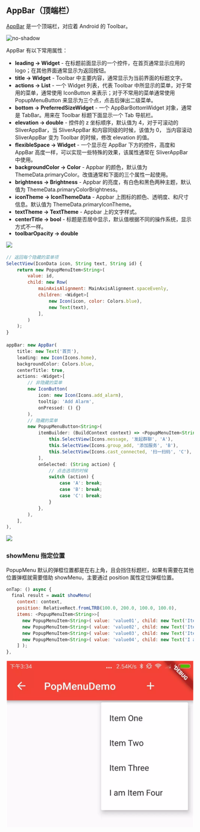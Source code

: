 
## AppBar（顶端栏）
[AppBar](https://docs.flutter.io/flutter/material/AppBar-class.html) 是一个顶端栏，对应着 Android 的 Toolbar。

![no-shadow](/../../image/20180629155102.png)

AppBar 有以下常用属性：
- **leading → Widget** - 在标题前面显示的一个控件，在首页通常显示应用的 logo；在其他界面通常显示为返回按钮。
- **title → Widget** -  Toolbar 中主要内容，通常显示为当前界面的标题文字。
- **actions → List<Widget>** - 一个 Widget 列表，代表 Toolbar 中所显示的菜单，对于常用的菜单，通常使用 IconButton 来表示；对于不常用的菜单通常使用 PopupMenuButton 来显示为三个点，点击后弹出二级菜单。
- **bottom → PreferredSizeWidget** - 一个 AppBarBottomWidget 对象，通常是 TabBar。用来在 Toolbar 标题下面显示一个 Tab 导航栏。
- **elevation → double** - 控件的 z 坐标顺序，默认值为 4，对于可滚动的 SliverAppBar，当 SliverAppBar 和内容同级的时候，该值为 0， 当内容滚动 SliverAppBar 变为 Toolbar 的时候，修改 elevation 的值。
- **flexibleSpace → Widget** - 一个显示在 AppBar 下方的控件，高度和 AppBar 高度一样，可以实现一些特殊的效果，该属性通常在 SliverAppBar 中使用。
- **backgroundColor → Color** - Appbar 的颜色，默认值为 ThemeData.primaryColor。改值通常和下面的三个属性一起使用。
- **brightness → Brightness** - Appbar 的亮度，有白色和黑色两种主题，默认值为 ThemeData.primaryColorBrightness。
- **iconTheme → IconThemeData** - Appbar 上图标的颜色、透明度、和尺寸信息。默认值为 ThemeData.primaryIconTheme。
- **textTheme → TextTheme** -  Appbar 上的文字样式。
- **centerTitle → bool** -  标题是否居中显示，默认值根据不同的操作系统，显示方式不一样。
- **toolbarOpacity → double**

![](/../../image/20180629154401.png)

```js
// 返回每个隐藏的菜单项
SelectView(IconData icon, String text, String id) {
    return new PopupMenuItem<String>(
        value: id,
        child: new Row(
            mainAxisAlignment: MainAxisAlignment.spaceEvenly,
            children: <Widget>[
                new Icon(icon, color: Colors.blue),
                new Text(text),
            ],
        )
    );
}

appBar: new AppBar(
    title: new Text('首页'),
    leading: new Icon(Icons.home),
    backgroundColor: Colors.blue,
    centerTitle: true,
    actions: <Widget>[
        // 非隐藏的菜单
        new IconButton(
            icon: new Icon(Icons.add_alarm),
            tooltip: 'Add Alarm',
            onPressed: () {}
        ),
        // 隐藏的菜单
        new PopupMenuButton<String>(
            itemBuilder: (BuildContext context) => <PopupMenuItem<String>>[
                this.SelectView(Icons.message, '发起群聊', 'A'),
                this.SelectView(Icons.group_add, '添加服务', 'B'),
                this.SelectView(Icons.cast_connected, '扫一扫码', 'C'),
            ],
            onSelected: (String action) {
                // 点击选项的时候
                switch (action) {
                    case 'A': break;
                    case 'B': break;
                    case 'C': break;
                }
            },
        ),
    ],
),
```

![](/../../image/20180629154709.png)


### showMenu 指定位置
PopupMenu 默认的弹框位置都是在右上角，且会挡住标题栏，如果有需要在其他位置弹框就需要借助 showMenu，主要通过 position 属性定位弹框位置。

```js
onTap: () async {
  final result = await showMenu(
    context: context,
    position: RelativeRect.fromLTRB(100.0, 200.0, 100.0, 100.0),
    items: <PopupMenuItem<String>>[
      new PopupMenuItem<String>( value: 'value01', child: new Text('Item One')),
      new PopupMenuItem<String>( value: 'value02', child: new Text('Item Two')),
      new PopupMenuItem<String>( value: 'value03', child: new Text('Item Three')),
      new PopupMenuItem<String>( value: 'value04', child: new Text('I am Item Four'))
    ] );
},
```

![](/../../image/20190119174105.png)
